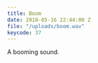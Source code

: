 ```yaml
---
title: Boom
date: 2018-05-16 22:44:00 Z
file: "/uploads/boom.wav"
keycode: 37
---
```


A booming sound.